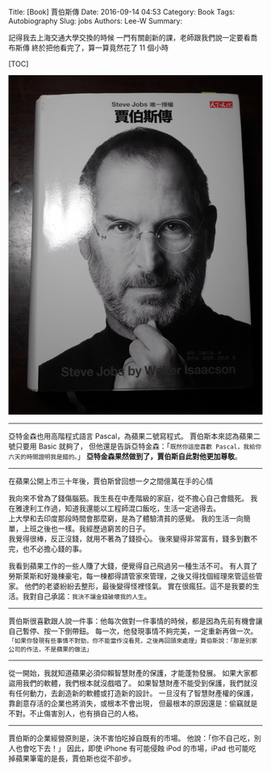 Title: [Book] 賈伯斯傳
Date: 2016-09-14 04:53
Category: Book
Tags: Autobiography
Slug: jobs
Authors: Lee-W
Summary:

記得我去上海交通大學交換的時候
一門有關創新的課，老師跟我們說一定要看喬布斯傳
終於把他看完了，算一算竟然花了 11 個小時

<!--more-->

[TOC]

![Steve Jobs](/images/books/7zs4aDC.jpg)

---

亞特金森也用高階程式語言 Pascal，為蘋果二號寫程式。
賈伯斯本來認為蘋果二號只要用 Basic 就夠了，
但他還是告訴亞特金森：「`既然你這麼喜歡 Pascal，我給你六天的時間證明我是錯的。`」
**亞特金森果然做到了，賈伯斯自此對他更加尊敬**。

---

在蘋果公開上市三十年後，賈伯斯曾回想一夕之間億萬在手的心情

我向來不曾為了錢傷腦筋。我生長在中產階級的家庭，從不擔心自己會餓死。
我在雅達利工作過，知道我還能以工程師混口飯吃，生活一定過得去。  
上大學和去印度那段時間會那麼窮，是為了體驗清貧的感覺。
我的生活一向簡單，上班之後也一樣。我經歷過窮苦的日子。  
我覺得很棒，反正沒錢，就用不著為了錢掛心。
後來變得非常富有，錢多到數不完，也不必擔心錢的事。

我看到蘋果工作的一些人賺了大錢，便覺得自己飛過另一種生活不可。
有人買了勞斯萊斯和好幾棟豪宅，每一棟都得請管家來管理，之後又得找個經理來管這些管家。
他們的老婆紛紛去整形，最後變得怪裡怪氣。
實在很瘋狂。這不是我要的生活。我對自己承諾：`我決不讓金錢破壞我的人生`。

---

賈伯斯很喜歡跟人說一件事：他每次做對一件事情的時候，都是因為先前有機會讓自己暫停、按一下倒帶鈕。
每一次，他發現事情不夠完美，一定重新再做一次。
`「如果你發現有些事情不對勁，你不能當作沒看見，之後再回頭來處理」賈伯斯說：「那是別家公司的作法，不是蘋果的做法」`

---

從一開始，我就知道蘋果必須仰賴智慧財產的保護，才能蓬勃發展。
如果大家都盜用我們的軟體，我們根本就沒戲唱了。
如果智慧財產不能受到保護，我們就沒有任何動力，去創造新的軟體或打造新的設計。
一旦沒有了智慧財產權的保護，靠創意存活的企業也將消失，或根本不會出現，
但最根本的原因還是：偷竊就是不對。不止傷害別人，也有損自己的人格。

---

賈伯斯的企業經營原則是，決不害怕吃掉自既有的市場。
他說：「你不自己吃，別人也會吃下去！」
因此，即使 iPhone 有可能侵蝕 iPod 的市場，iPad 也可能吃掉蘋果筆電的是長，賈伯斯也從不卻步。

